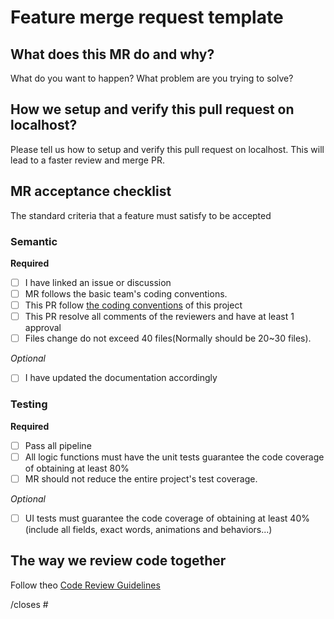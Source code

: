 # Feature merge request template

## What does this MR do and why?

What do you want to happen? What problem are you trying to solve?

## How we setup and verify this pull request on localhost?
Please tell us how to setup and verify this pull request on localhost. This will lead to a faster review and merge PR.

## MR acceptance checklist
The standard criteria that a feature must satisfy to be accepted


### Semantic

**Required**

- [ ] I have linked an issue or discussion
- [ ] MR follows the basic team's coding conventions.
- [ ] This PR follow [the coding conventions](../../docs/coding-convention.md) of this project
- [ ] This PR resolve all comments of the reviewers and have at least 1 approval
- [ ] Files change do not exceed 40 files(Normally should be 20~30 files).

*Optional*
- [ ] I have updated the documentation accordingly

### Testing

**Required**
- [ ] Pass all pipeline
- [ ] All logic functions must have the unit tests guarantee the code coverage of obtaining at least 80%
- [ ] MR should not reduce the entire project's test coverage.

*Optional*

- [ ] UI tests must guarantee the code coverage of obtaining at least 40%(include all fields, exact words, animations and behaviors...)

## The way we review code together

Follow theo [Code Review Guidelines](https://www.pluralsight.com/blog/software-development/code-review-checklist)

/closes #